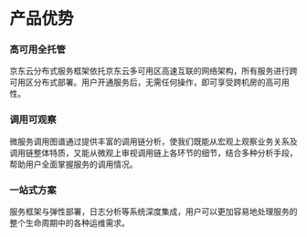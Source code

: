 # 产品优势
### 高可用全托管
京东云分布式服务框架依托京东云多可用区高速互联的网络架构，所有服务进行跨可用区分布式部署。用户开通服务后，无需任何操作，即可享受跨机房的高可用性。


### 调用可观察
微服务调用图谱通过提供丰富的调用链分析，使我们既能从宏观上观察业务关系及调用链整体特质，又能从微观上审视调用链上各环节的细节，结合多种分析手段，帮助用户全面掌握服务的调用情况。

### 一站式方案
服务框架与弹性部署，日志分析等系统深度集成，用户可以更加容易地处理服务的整个生命周期中的各种运维需求。
